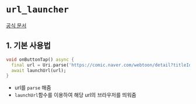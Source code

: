 # `url_launcher `

[공식 문서](https://pub.dev/packages/url_launcher)

## 1. 기본 사용법
```dart
void onButtonTap() async {
  final url = Uri.parse('https://comic.naver.com/webtoon/detail?titleId=$webtoonId&no=${episode.id}');
  await launchUrl(url);
}
```
- url를 `parse` 해줌
- `launchUrl`함수를 이용하여 해당 url의 브라우저를 띄워줌